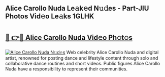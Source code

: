 ## Alice Carollo Nuda Le𝚊k𝚎d N𝚞𝚍es - Part-JIU Photos Vid𝚎o Le𝚊ks 1GLHK

# <h2><a href="http://fbelkc8.evod.top/?m=Alice+Carollo+Nuda">🔗 👉🔴 Alice Carollo Nuda Vid𝚎o Ph𝚘t𝚘s</a></h2>

[![Alice Carollo Nuda N𝚞d𝚎s](https://i.imgur.com/8V9OHl7.gif)](http://fbelkc8.evod.top/?m=Alice+Carollo+Nuda)
Web celebrity Alice Carollo Nuda and digital artist, renowned for posting dance and lifestyle content through solo and collaborative dance routines and short videos. Public figures Alice Carollo Nuda have a responsibility to represent their communities. 
